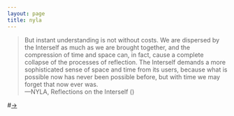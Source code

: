 ```yaml
---
layout: page
title: nyla
---
```


>But instant understanding is not without costs. We are dispersed by the Interself as much as we are brought together, and the compression of time and space can, in fact, cause a complete collapse of the processes of reflection. The Interself demands a more sophisticated sense of space and time from its users, because what is possible now has never been possible before, but with time we may forget that now ever was.  
>    —NYLA, Reflections on the Interself ()

#[→](/poetry/NYLA/NYLB2)
